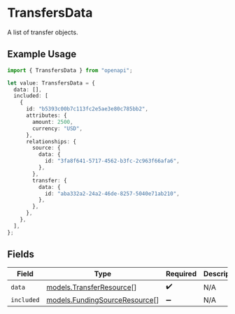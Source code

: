 # TransfersData

A list of transfer objects.

## Example Usage

```typescript
import { TransfersData } from "openapi";

let value: TransfersData = {
  data: [],
  included: [
    {
      id: "b5393c00b7c113fc2e5ae3e80c785bb2",
      attributes: {
        amount: 2500,
        currency: "USD",
      },
      relationships: {
        source: {
          data: {
            id: "3fa8f641-5717-4562-b3fc-2c963f66afa6",
          },
        },
        transfer: {
          data: {
            id: "aba332a2-24a2-46de-8257-5040e71ab210",
          },
        },
      },
    },
  ],
};
```

## Fields

| Field                                                                | Type                                                                 | Required                                                             | Description                                                          |
| -------------------------------------------------------------------- | -------------------------------------------------------------------- | -------------------------------------------------------------------- | -------------------------------------------------------------------- |
| `data`                                                               | [models.TransferResource](../models/transferresource.md)[]           | :heavy_check_mark:                                                   | N/A                                                                  |
| `included`                                                           | [models.FundingSourceResource](../models/fundingsourceresource.md)[] | :heavy_minus_sign:                                                   | N/A                                                                  |